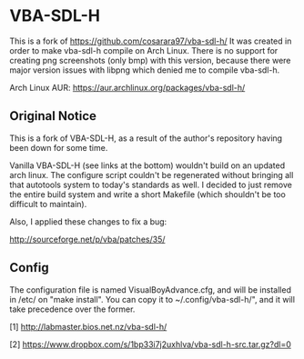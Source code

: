VBA-SDL-H
=========

This is a fork of https://github.com/cosarara97/vba-sdl-h/
It was created in order to make vba-sdl-h compile on Arch Linux.
There is no support for creating png screenshots (only bmp) with this version, because
there were major version issues with libpng which denied me to compile vba-sdl-h.

Arch Linux AUR: https://aur.archlinux.org/packages/vba-sdl-h/

Original Notice
---------------

This is a fork of VBA-SDL-H, as a result of the author's repository having
been down for some time.

Vanilla VBA-SDL-H (see links at the bottom) wouldn't build on an updated arch
linux. The configure script couldn't be regenerated without bringing all that
autotools system to today's standards as well. I decided to just remove
the entire build system and write a short Makefile (which shouldn't be
too difficult to maintain).

Also, I applied these changes to fix a bug:

http://sourceforge.net/p/vba/patches/35/

Config
------

The configuration file is named VisualBoyAdvance.cfg, and will be installed
in /etc/ on "make install". You can copy it to ~/.config/vba-sdl-h/", and
it will take precedence over the former.

[1] http://labmaster.bios.net.nz/vba-sdl-h/

[2] https://www.dropbox.com/s/1bp33i7j2uxhlva/vba-sdl-h-src.tar.gz?dl=0
